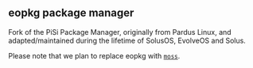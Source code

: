 eopkg package manager
---------------------

Fork of the PiSi Package Manager, originally from Pardus Linux,
and adapted/maintained during the lifetime of SolusOS, EvolveOS and Solus.

Please note that we plan to replace eopkg with [`moss`](https://github.com/serpent-os/moss).

